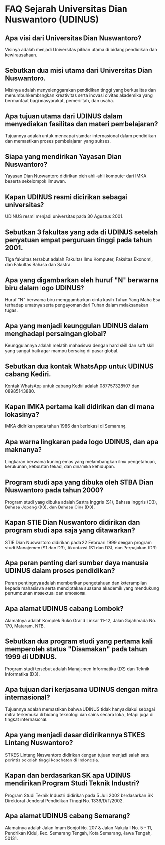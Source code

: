 # FAQ Sejarah Universitas Dian Nuswantoro (UDINUS)

## Apa visi dari Universitas Dian Nuswantoro?
Visinya adalah menjadi Universitas pilihan utama di bidang pendidikan dan kewirausahaan.

## Sebutkan dua misi utama dari Universitas Dian Nuswantoro.
Misinya adalah menyelenggarakan pendidikan tinggi yang berkualitas dan menumbuhkembangkan kreativitas serta inovasi civitas akademika yang bermanfaat bagi masyarakat, pemerintah, dan usaha.

## Apa tujuan utama dari UDINUS dalam menyediakan fasilitas dan materi pembelajaran?
Tujuannya adalah untuk mencapai standar internasional dalam pendidikan dan memastikan proses pembelajaran yang sukses.

## Siapa yang mendirikan Yayasan Dian Nuswantoro?
Yayasan Dian Nuswantoro didirikan oleh ahli-ahli komputer dari IMKA beserta sekelompok ilmuwan.

## Kapan UDINUS resmi didirikan sebagai universitas?
UDINUS resmi menjadi universitas pada 30 Agustus 2001.

## Sebutkan 3 fakultas yang ada di UDINUS setelah penyatuan empat perguruan tinggi pada tahun 2001.
Tiga fakultas tersebut adalah Fakultas Ilmu Komputer, Fakultas Ekonomi, dan Fakultas Bahasa dan Sastra.

## Apa yang digambarkan oleh huruf "N" berwarna biru dalam logo UDINUS?
Huruf "N" berwarna biru menggambarkan cinta kasih Tuhan Yang Maha Esa terhadap umatnya serta pengayoman dari Tuhan dalam melaksanakan tugas.

## Apa yang menjadi keunggulan UDINUS dalam menghadapi persaingan global?
Keunggulannya adalah melatih mahasiswa dengan hard skill dan soft skill yang sangat baik agar mampu bersaing di pasar global.

## Sebutkan dua kontak WhatsApp untuk UDINUS cabang Kediri.
Kontak WhatsApp untuk cabang Kediri adalah 087757328507 dan 08985143880.

## Kapan IMKA pertama kali didirikan dan di mana lokasinya?
IMKA didirikan pada tahun 1986 dan berlokasi di Semarang.

## Apa warna lingkaran pada logo UDINUS, dan apa maknanya?
Lingkaran berwarna kuning emas yang melambangkan ilmu pengetahuan, kerukunan, kebulatan tekad, dan dinamika kehidupan.

## Program studi apa yang dibuka oleh STBA Dian Nuswantoro pada tahun 2000?
Program studi yang dibuka adalah Sastra Inggris (S1), Bahasa Inggris (D3), Bahasa Jepang (D3), dan Bahasa Cina (D3).

## Kapan STIE Dian Nuswantoro didirikan dan program studi apa saja yang ditawarkan?
STIE Dian Nuswantoro didirikan pada 22 Februari 1999 dengan program studi Manajemen (S1 dan D3), Akuntansi (S1 dan D3), dan Perpajakan (D3).

## Apa peran penting dari sumber daya manusia UDINUS dalam proses pendidikan?
Peran pentingnya adalah memberikan pengetahuan dan keterampilan kepada mahasiswa serta menciptakan suasana akademik yang mendukung pertumbuhan intelektual dan emosional.

## Apa alamat UDINUS cabang Lombok?
Alamatnya adalah Komplek Ruko Grand Linkar 11-12, Jalan Gajahmada No. 170, Mataram, NTB.

## Sebutkan dua program studi yang pertama kali memperoleh status "Disamakan" pada tahun 1999 di UDINUS.
Program studi tersebut adalah Manajemen Informatika (D3) dan Teknik Informatika (D3).

## Apa tujuan dari kerjasama UDINUS dengan mitra internasional?
Tujuannya adalah memastikan bahwa UDINUS tidak hanya diakui sebagai mitra terkemuka di bidang teknologi dan sains secara lokal, tetapi juga di tingkat internasional.

## Apa yang menjadi dasar didirikannya STKES Lintang Nuswantoro?
STKES Lintang Nuswantoro didirikan dengan tujuan menjadi salah satu perintis sekolah tinggi kesehatan di Indonesia.

## Kapan dan berdasarkan SK apa UDINUS mendirikan Program Studi Teknik Industri?
Program Studi Teknik Industri didirikan pada 5 Juli 2002 berdasarkan SK Direktorat Jenderal Pendidikan Tinggi No. 1336/D/T/2002.

## Apa alamat UDINUS cabang Semarang?
Alamatnya adalah Jalan Imam Bonjol No. 207 & Jalan Nakula I No. 5 - 11, Pendrikan Kidul, Kec. Semarang Tengah, Kota Semarang, Jawa Tengah, 50131.
